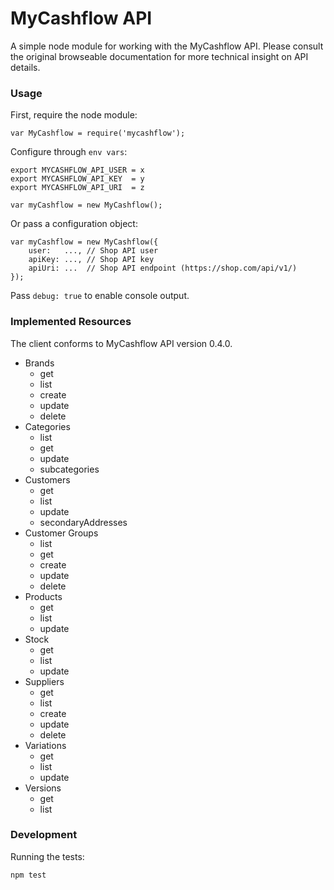 # MyCashflow API

A simple node module for working with the MyCashflow API. Please consult the original browseable documentation for more technical insight on API details.

### Usage

First, require the node module:

	var MyCashflow = require('mycashflow');

Configure through `env vars`:

```
export MYCASHFLOW_API_USER = x
export MYCASHFLOW_API_KEY  = y
export MYCASHFLOW_API_URI  = z
```

```
var myCashflow = new MyCashflow();
```

Or pass a configuration object:

	var myCashflow = new MyCashflow({
		user:   ..., // Shop API user
		apiKey: ..., // Shop API key
		apiUri: ...  // Shop API endpoint (https://shop.com/api/v1/)
	});

Pass `debug: true` to enable console output.

### Implemented Resources

The client conforms to MyCashflow API version 0.4.0.

* Brands
	* get
	* list
	* create
	* update
	* delete
* Categories
	* list
	* get
	* update
	* subcategories
* Customers
	* get
	* list
	* update
	* secondaryAddresses
* Customer Groups
	* list
	* get
	* create
	* update
	* delete
* Products
	* get
	* list
	* update
* Stock
	* get
	* list
	* update
* Suppliers
	* get
	* list
	* create
	* update
	* delete
* Variations
	* get
	* list
	* update
* Versions
	* get
	* list

### Development

Running the tests:

	npm test
